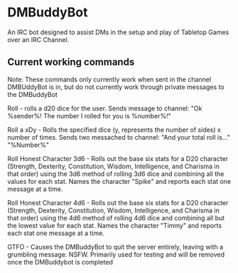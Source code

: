 DMBuddyBot
==========

An IRC bot designed to assist DMs in the setup and play of Tabletop Games over an IRC Channel.

Current working commands
------------------------

Note: These commands only currently work when sent in the channel DMBUddyBot is in, but do not currently work through private messages to the DMBuddyBot

Roll - rolls a d20 dice for the user. Sends message to channel: "Ok %sender%! The number I rolled for you is %number%!"

Roll a xDy - Rolls the specified dice (y, represents the number of sides) x number of times. Sends two messached to channel: "And your total roll is..." "%Number%"

Roll Honest Character 3d6 - Rolls out the base six stats for a D20 character (Strength, Dexterity, Constitution, Wisdom, Intelligence, and Charisma in that order) using the 3d6 method of rolling 3d6 dice and combining all the values for each stat. Names the character "Spike" and reports each stat one message at a time.

Roll Honest Character 4d6 - Rolls out the base six stats for a D20 character (Strength, Dexterity, Constitution, Wisdom, Intelligence, and Charisma in that order) using the 4d6 method of rolling 4d6 dice and combining all but the lowest value for each stat. Names the character "Timmy" and reports each stat one message at a time.

GTFO - Causes the DMBuddyBot to quit the server entirely, leaving with a grumbling message. NSFW. Primarily used for testing and will be removed once the DMBuddybot is completed
